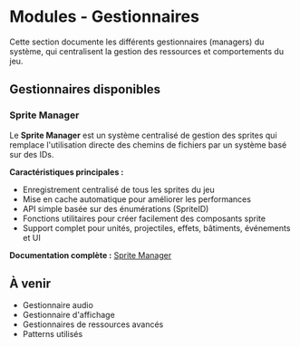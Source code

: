 # Modules - Gestionnaires

Cette section documente les différents gestionnaires (managers) du système, qui centralisent la gestion des ressources et comportements du jeu.

## Gestionnaires disponibles

### Sprite Manager

Le **Sprite Manager** est un système centralisé de gestion des sprites qui remplace l'utilisation directe des chemins de fichiers par un système basé sur des IDs.

**Caractéristiques principales :**
- Enregistrement centralisé de tous les sprites du jeu
- Mise en cache automatique pour améliorer les performances
- API simple basée sur des énumérations (SpriteID)
- Fonctions utilitaires pour créer facilement des composants sprite
- Support complet pour unités, projectiles, effets, bâtiments, événements et UI

**Documentation complète :** [Sprite Manager](sprite-manager.md)

## À venir

- Gestionnaire audio
- Gestionnaire d'affichage  
- Gestionnaires de ressources avancés
- Patterns utilisés